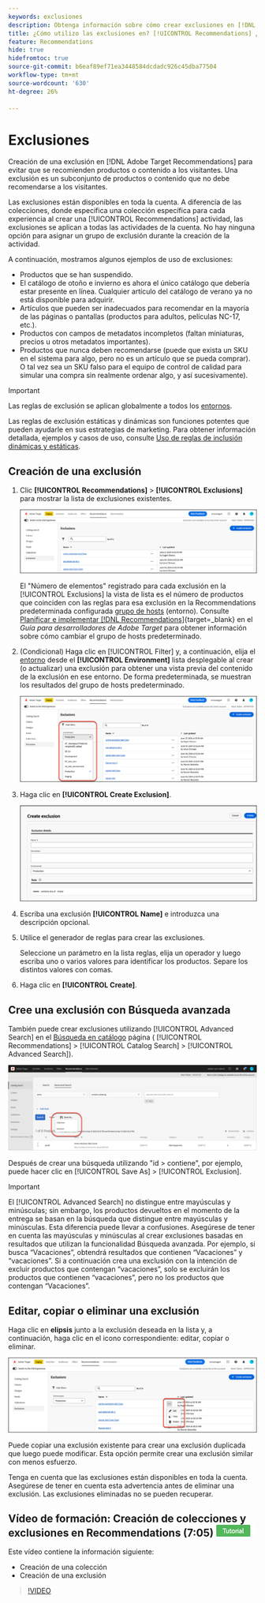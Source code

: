 ```yaml
---
keywords: exclusiones
description: Obtenga información sobre cómo crear exclusiones en [!DNL Target Recommendations] para evitar que se recomienden productos o contenido a los visitantes.
title: ¿Cómo utilizo las exclusiones en? [!UICONTROL Recommendations] ¿Actividades?
feature: Recommendations
hide: true
hidefromtoc: true
source-git-commit: b6eaf89ef71ea3448584dcdadc926c45dba77504
workflow-type: tm+mt
source-wordcount: '630'
ht-degree: 26%

---
```


# Exclusiones

Creación de una exclusión en [!DNL Adobe Target Recommendations] para evitar que se recomienden productos o contenido a los visitantes. Una exclusión es un subconjunto de productos o contenido que no debe recomendarse a los visitantes.

Las exclusiones están disponibles en toda la cuenta. A diferencia de las colecciones, donde especifica una colección específica para cada experiencia al crear una [!UICONTROL Recommendations] actividad, las exclusiones se aplican a todas las actividades de la cuenta. No hay ninguna opción para asignar un grupo de exclusión durante la creación de la actividad.

A continuación, mostramos algunos ejemplos de uso de exclusiones:

* Productos que se han suspendido.
* El catálogo de otoño e invierno es ahora el único catálogo que debería estar presente en línea. Cualquier artículo del catálogo de verano ya no está disponible para adquirir.
* Artículos que pueden ser inadecuados para recomendar en la mayoría de las páginas o pantallas (productos para adultos, películas NC-17, etc.).
* Productos con campos de metadatos incompletos (faltan miniaturas, precios u otros metadatos importantes).
* Productos que nunca deben recomendarse (puede que exista un SKU en el sistema para algo, pero no es un artículo que se pueda comprar). O tal vez sea un SKU falso para el equipo de control de calidad para simular una compra sin realmente ordenar algo, y así sucesivamente).

>[!IMPORTANT]
>
>Las reglas de exclusión se aplican globalmente a todos los [entornos](/help/main/administrating-target/environments.md).
>
>Las reglas de exclusión estáticas y dinámicas son funciones potentes que pueden ayudarle en sus estrategias de marketing. Para obtener información detallada, ejemplos y casos de uso, consulte [Uso de reglas de inclusión dinámicas y estáticas](/help/main/c-recommendations/c-algorithms/use-dynamic-and-static-inclusion-rules.md#concept_4CB5C0FA705D4E449BD0B37B3D987F9F).

## Creación de una exclusión

1. Clic **[!UICONTROL Recommendations]** > **[!UICONTROL Exclusions]** para mostrar la lista de exclusiones existentes.

   ![imagen exclusions_list](assets/exclusions-list.png)

   El &quot;Número de elementos&quot; registrado para cada exclusión en la [!UICONTROL Exclusions] la vista de lista es el número de productos que coinciden con las reglas para esa exclusión en la Recommendations predeterminada configurada [grupo de hosts](/help/main/administrating-target/hosts.md) (entorno). Consulte [Planificar e implementar [!DNL Recommendations]](https://experienceleague.adobe.com/en/docs/target-dev/developer/recommendations){target=_blank} en el *Guía para desarrolladores de Adobe Target* para obtener información sobre cómo cambiar el grupo de hosts predeterminado.

1. (Condicional) Haga clic en [!UICONTROL Filter] y, a continuación, elija el [entorno](/help/main/administrating-target/environments.md) desde el **[!UICONTROL Environment]** lista desplegable al crear (o actualizar) una exclusión para obtener una vista previa del contenido de la exclusión en ese entorno. De forma predeterminada, se muestran los resultados del grupo de hosts predeterminado.

   ![Crear exclusión](/help/main/c-recommendations/c-products/assets/choose-environment.png)

1. Haga clic en **[!UICONTROL Create Exclusion]**.

   ![Cuadro de diálogo Crear exclusión](/help/main/c-recommendations/c-products/assets/create-exclusion.png)

1. Escriba una exclusión **[!UICONTROL Name]** e introduzca una descripción opcional.

1. Utilice el generador de reglas para crear las exclusiones.

   Seleccione un parámetro en la lista reglas, elija un operador y luego escriba uno o varios valores para identificar los productos. Separe los distintos valores con comas.

1. Haga clic en **[!UICONTROL Create]**.

## Cree una exclusión con Búsqueda avanzada

También puede crear exclusiones utilizando [!UICONTROL Advanced Search] en el [Búsqueda en catálogo](/help/main/c-recommendations/c-products/catalog-search.md#save-as) página ( [!UICONTROL Recommendations] > [!UICONTROL Catalog Search] > [!UICONTROL Advanced Search]).

![Guardar como cuadro de diálogo](/help/main/c-recommendations/c-products/assets/save-as.png)

Después de crear una búsqueda utilizando &quot;id > contiene&quot;, por ejemplo, puede hacer clic en [!UICONTROL Save As] > [!UICONTROL Exclusion].

>[!IMPORTANT]
>
>El [!UICONTROL Advanced Search] no distingue entre mayúsculas y minúsculas; sin embargo, los productos devueltos en el momento de la entrega se basan en la búsqueda que distingue entre mayúsculas y minúsculas. Esta diferencia puede llevar a confusiones. Asegúrese de tener en cuenta las mayúsculas y minúsculas al crear exclusiones basadas en resultados que utilizan la funcionalidad Búsqueda avanzada. Por ejemplo, si busca “Vacaciones”, obtendrá resultados que contienen “Vacaciones” y “vacaciones”. Si a continuación crea una exclusión con la intención de excluir productos que contengan “vacaciones”, solo se excluirán los productos que contienen “vacaciones”, pero no los productos que contengan “Vacaciones”.

## Editar, copiar o eliminar una exclusión

Haga clic en **elipsis** junto a la exclusión deseada en la lista y, a continuación, haga clic en el icono correspondiente: editar, copiar o eliminar.

![Opciones: editar, copiar y eliminar](/help/main/c-recommendations/c-products/assets/edit-copy-delete.png)

Puede copiar una exclusión existente para crear una exclusión duplicada que luego puede modificar. Esta opción permite crear una exclusión similar con menos esfuerzo.

Tenga en cuenta que las exclusiones están disponibles en toda la cuenta. Asegúrese de tener en cuenta esta advertencia antes de eliminar una exclusión. Las exclusiones eliminadas no se pueden recuperar.

## Vídeo de formación: Creación de colecciones y exclusiones en Recommendations (7:05) ![Distintivo de tutorial](/help/main/assets/tutorial.png)

Este vídeo contiene la información siguiente:

* Creación de una colección
* Creación de una exclusión

>[!VIDEO](https://video.tv.adobe.com/v/27689)